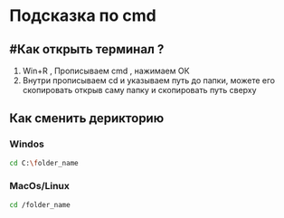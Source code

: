 # Подсказка по cmd

## #Как открыть терминал ?

1. Win+R , Прописываем cmd , нажимаем ОК
2. Внутри прописываем cd и указываем путь до папки, можете его скопировать открыв саму папку и скопировать путь сверху

## Как сменить дерикторию
### Windos
```sh
cd C:\folder_name
```

### MacOs/Linux
```sh
cd /folder_name
```

